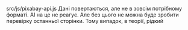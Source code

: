 src/js/pixabay-api.js
Дані повертаються, але не в зовсім потрібному форматі.
АІ на це не реагує. Але без цього не можна буде зробити перевірку останньої сторінки. Тому випадок, в теорії, рідкий
